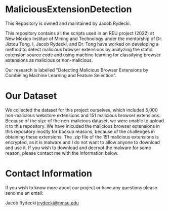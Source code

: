 # MaliciousExtensionDetection

This Repository is owned and maintained by Jacob Rydecki.

This repository contains all the scripts used in an REU project (2022) at New Mexico Institue of Mining and Technology under the mentorship of Dr. Jiztou Tong. I, Jacob Rydecki, and Dr. Tong have worked on developing a method to detect malicious browser extensions by analyzing the static extension source code and using machine learning for classifying browser extensions as malicious or non-malicious.

Our research is labelled "Detecting Malicious Browser Extensions by Combining Machine Learning and Feature Selection".


# Our Dataset

We collected the dataset for this project ourselves, which included 5,000 non-malicious webstore extensions and 151 malicious browser extensions. Because of the size of the non-malicious dataset, we were unable to upload it to this repository. We have inlcuded the malicious browser extensions in this repository mostly for backup reasons, because of the challenges in obtaining these extensions. The .zip file of the 151 malicious extensions is encrypted, as it is malware and I do not want to allow anyone to download and use it. If you wish to download and decrypt the malware for some reason, please contact me with the information below.

# Contact Information

If you wish to know more about our project or have any questions please send me an email:

Jacob Rydecki
jrydecki@nmsu.edu